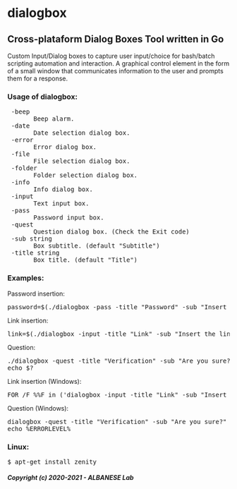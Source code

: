 # dialogbox
## Cross-plataform Dialog Boxes Tool written in Go 
Custom Input/Dialog boxes to capture user input/choice for bash/batch scripting automation and interaction. A graphical control element in the form of a small window that communicates information to the user and prompts them for a response. 

### Usage of dialogbox:
<pre> -beep
       Beep alarm.
 -date
       Date selection dialog box.
 -error
       Error dialog box.
 -file
       File selection dialog box.
 -folder
       Folder selection dialog box.
 -info
       Info dialog box.
 -input
       Text input box.
 -pass
       Password input box.
 -quest
       Question dialog box. (Check the Exit code)
 -sub string
       Box subtitle. (default "Subtitle")
 -title string
       Box title. (default "Title")</pre>

### Examples:
Password insertion:
<pre>password=$(./dialogbox -pass -title "Password" -sub "Insert Password:")</pre>
Link insertion:
<pre>link=$(./dialogbox -input -title "Link" -sub "Insert the link:")</pre>
Question:
<pre>./dialogbox -quest -title "Verification" -sub "Are you sure?"
echo $?</pre>

Link insertion (Windows):
<pre>FOR /F %%F in ('dialogbox -input -title "Link" -sub "Insert the link:"') do (set link=%%F)</pre> 
Question (Windows):
<pre>dialogbox -quest -title "Verification" -sub "Are you sure?"
echo %ERRORLEVEL%</pre>

### Linux:
<pre>$ apt-get install zenity</pre>

##### Copyright (c) 2020-2021 - ALBANESE Lab
